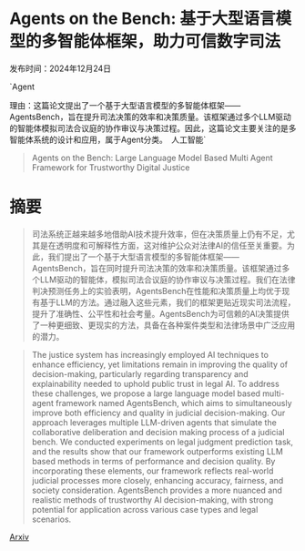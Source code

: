 # Agents on the Bench: 基于大型语言模型的多智能体框架，助力可信数字司法

发布时间：2024年12月24日

`Agent

理由：这篇论文提出了一个基于大型语言模型的多智能体框架——AgentsBench，旨在提升司法决策的效率和决策质量。该框架通过多个LLM驱动的智能体模拟司法合议庭的协作审议与决策过程。因此，这篇论文主要关注的是多智能体系统的设计和应用，属于Agent分类。` `人工智能`

> Agents on the Bench: Large Language Model Based Multi Agent Framework for Trustworthy Digital Justice

# 摘要

> 司法系统正越来越多地借助AI技术提升效率，但在决策质量上仍有不足，尤其是在透明度和可解释性方面，这对维护公众对法律AI的信任至关重要。为此，我们提出了一个基于大型语言模型的多智能体框架——AgentsBench，旨在同时提升司法决策的效率和决策质量。该框架通过多个LLM驱动的智能体，模拟司法合议庭的协作审议与决策过程。我们在法律判决预测任务上的实验表明，AgentsBench在性能和决策质量上均优于现有基于LLM的方法。通过融入这些元素，我们的框架更贴近现实司法流程，提升了准确性、公平性和社会考量。AgentsBench为可信赖的AI决策提供了一种更细致、更现实的方法，具备在各种案件类型和法律场景中广泛应用的潜力。

> The justice system has increasingly employed AI techniques to enhance efficiency, yet limitations remain in improving the quality of decision-making, particularly regarding transparency and explainability needed to uphold public trust in legal AI. To address these challenges, we propose a large language model based multi-agent framework named AgentsBench, which aims to simultaneously improve both efficiency and quality in judicial decision-making. Our approach leverages multiple LLM-driven agents that simulate the collaborative deliberation and decision making process of a judicial bench. We conducted experiments on legal judgment prediction task, and the results show that our framework outperforms existing LLM based methods in terms of performance and decision quality. By incorporating these elements, our framework reflects real-world judicial processes more closely, enhancing accuracy, fairness, and society consideration. AgentsBench provides a more nuanced and realistic methods of trustworthy AI decision-making, with strong potential for application across various case types and legal scenarios.

[Arxiv](https://arxiv.org/abs/2412.18697)